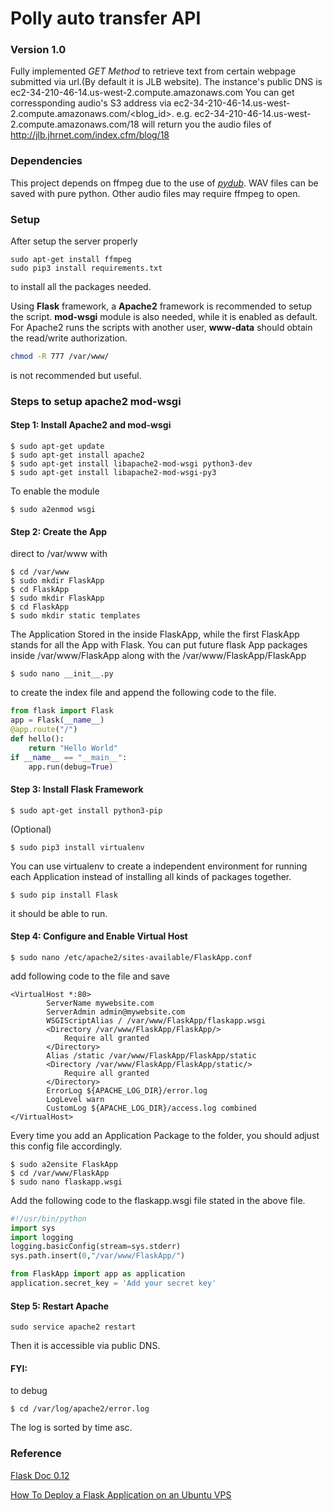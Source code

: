 # Polly auto transfer API

### Version 1.0
Fully implemented *GET Method* to retrieve text from certain webpage submitted via url.(By default it is JLB website).
The instance's public DNS is ec2-34-210-46-14.us-west-2.compute.amazonaws.com
You can get corressponding audio's S3 address via ec2-34-210-46-14.us-west-2.compute.amazonaws.com/<blog_id>.
e.g.
ec2-34-210-46-14.us-west-2.compute.amazonaws.com/18 will return you the audio files of http://jlb.jhrnet.com/index.cfm/blog/18

### Dependencies
This project depends on ffmpeg due to the use of *[pydub](https://getithub.com/jiaaro/pydub)*. WAV files can be saved with pure python. Other audio files may require ffmpeg to open.

### Setup
After setup the server properly
```
sudo apt-get install ffmpeg
sudo pip3 install requirements.txt
```
to install all the packages needed.

Using **Flask** framework, a **Apache2** framework is recommended to setup the script. **mod-wsgi** module is also needed, while it is enabled as default. 
For Apache2 runs the scripts with another user, **www-data** should obtain the read/write authorization.
``` bash
chmod -R 777 /var/www/
```
is not recommended but useful.


### Steps to setup apache2 mod-wsgi

#### Step 1: Install Apache2 and mod-wsgi
```Linux Kernel Module
$ sudo apt-get update
$ sudo apt-get install apache2
$ sudo apt-get install libapache2-mod-wsgi python3-dev
$ sudo apt-get install libapache2-mod-wsgi-py3
```
To enable the module
```Linux Kernel Module
$ sudo a2enmod wsgi
```

#### Step 2: Create the App
direct to /var/www with
```Linux Kernel Module
$ cd /var/www
$ sudo mkdir FlaskApp
$ cd FlaskApp
$ sudo mkdir FlaskApp
$ cd FlaskApp
$ sudo mkdir static templates
```
The Application Stored in the inside FlaskApp, while the first FlaskApp stands for all the App with Flask. You can put future flask App packages inside /var/www/FlaskApp along with the /var/www/FlaskApp/FlaskApp

```Linux Kernel Module
$ sudo nano __init__.py
```
to create the index file and append the following code to the file.
```python
from flask import Flask
app = Flask(__name__)
@app.route("/")
def hello():
    return "Hello World"
if __name__ == "__main__":
    app.run(debug=True)
```

#### Step 3: Install Flask Framework
```Linux Kernel Module
$ sudo apt-get install python3-pip
```
(Optional)
```Linux Kernel Module
$ sudo pip3 install virtualenv
```
You can use virtualenv to create a independent environment for running each Application instead of installing all kinds of packages together.

```Linux Kernel Module
$ sudo pip install Flask
```
it should be able to run.

#### Step 4: Configure and Enable Virtual Host
```Linux Kernel Module
$ sudo nano /etc/apache2/sites-available/FlaskApp.conf
```
add following code to the file and save
```
<VirtualHost *:80>
		ServerName mywebsite.com
		ServerAdmin admin@mywebsite.com
		WSGIScriptAlias / /var/www/FlaskApp/flaskapp.wsgi
		<Directory /var/www/FlaskApp/FlaskApp/>
			Require all granted
		</Directory>
		Alias /static /var/www/FlaskApp/FlaskApp/static
		<Directory /var/www/FlaskApp/FlaskApp/static/>
			Require all granted
		</Directory>
		ErrorLog ${APACHE_LOG_DIR}/error.log
		LogLevel warn
		CustomLog ${APACHE_LOG_DIR}/access.log combined
</VirtualHost>
```
Every time you add an Application Package to the folder, you should adjust this config file accordingly.
```Linux Kernel Module
$ sudo a2ensite FlaskApp
$ cd /var/www/FlaskApp
$ sudo nano flaskapp.wsgi
```
Add the following code to the flaskapp.wsgi file stated in the above file.
```python
#!/usr/bin/python
import sys
import logging
logging.basicConfig(stream=sys.stderr)
sys.path.insert(0,"/var/www/FlaskApp/")

from FlaskApp import app as application
application.secret_key = 'Add your secret key'
```

#### Step 5: Restart Apache
```Linux Kernel Module
sudo service apache2 restart 
```
Then it is accessible via public DNS.

#### FYI:
to debug
```Linux Kernel Module
$ cd /var/log/apache2/error.log
```
The log is sorted by time asc.

### Reference
[Flask Doc 0.12](http://flask.pocoo.org/docs/0.12/)

[How To Deploy a Flask Application on an Ubuntu VPS](https://www.digitalocean.com/community/tutorials/how-to-deploy-a-flask-application-on-an-ubuntu-vps)
